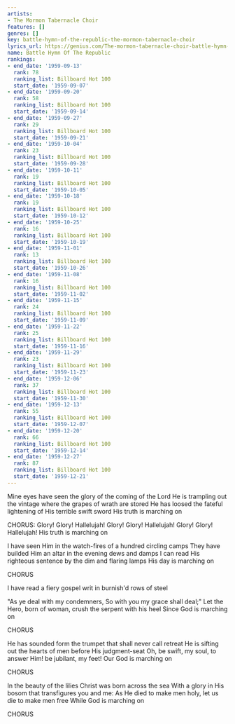 ```yaml
---
artists:
- The Mormon Tabernacle Choir
features: []
genres: []
key: battle-hymn-of-the-republic-the-mormon-tabernacle-choir
lyrics_url: https://genius.com/The-mormon-tabernacle-choir-battle-hymn-of-the-republic-lyrics
name: Battle Hymn Of The Republic
rankings:
- end_date: '1959-09-13'
  rank: 78
  ranking_list: Billboard Hot 100
  start_date: '1959-09-07'
- end_date: '1959-09-20'
  rank: 58
  ranking_list: Billboard Hot 100
  start_date: '1959-09-14'
- end_date: '1959-09-27'
  rank: 29
  ranking_list: Billboard Hot 100
  start_date: '1959-09-21'
- end_date: '1959-10-04'
  rank: 23
  ranking_list: Billboard Hot 100
  start_date: '1959-09-28'
- end_date: '1959-10-11'
  rank: 19
  ranking_list: Billboard Hot 100
  start_date: '1959-10-05'
- end_date: '1959-10-18'
  rank: 19
  ranking_list: Billboard Hot 100
  start_date: '1959-10-12'
- end_date: '1959-10-25'
  rank: 16
  ranking_list: Billboard Hot 100
  start_date: '1959-10-19'
- end_date: '1959-11-01'
  rank: 13
  ranking_list: Billboard Hot 100
  start_date: '1959-10-26'
- end_date: '1959-11-08'
  rank: 16
  ranking_list: Billboard Hot 100
  start_date: '1959-11-02'
- end_date: '1959-11-15'
  rank: 24
  ranking_list: Billboard Hot 100
  start_date: '1959-11-09'
- end_date: '1959-11-22'
  rank: 25
  ranking_list: Billboard Hot 100
  start_date: '1959-11-16'
- end_date: '1959-11-29'
  rank: 23
  ranking_list: Billboard Hot 100
  start_date: '1959-11-23'
- end_date: '1959-12-06'
  rank: 37
  ranking_list: Billboard Hot 100
  start_date: '1959-11-30'
- end_date: '1959-12-13'
  rank: 55
  ranking_list: Billboard Hot 100
  start_date: '1959-12-07'
- end_date: '1959-12-20'
  rank: 66
  ranking_list: Billboard Hot 100
  start_date: '1959-12-14'
- end_date: '1959-12-27'
  rank: 87
  ranking_list: Billboard Hot 100
  start_date: '1959-12-21'
---
```

Mine eyes have seen the glory of the coming of the Lord
He is trampling out the vintage where the grapes of wrath are stored
He has loosed the fateful lightening of His terrible swift sword
His truth is marching on

CHORUS:
Glory! Glory! Hallelujah!
Glory! Glory! Hallelujah!
Glory! Glory! Hallelujah!
His truth is marching on

I have seen Him in the watch-fires of a hundred circling camps
They have builded Him an altar in the evening dews and damps
I can read His righteous sentence by the dim and flaring lamps
His day is marching on

CHORUS

I have read a fiery gospel writ in burnish'd rows of steel

"As ye deal with my condemners, So with you my grace shall deal;"
Let the Hero, born of woman, crush the serpent with his heel
Since God is marching on

CHORUS

He has sounded form the trumpet that shall never call retreat
He is sifting out the hearts of men before His judgment-seat
Oh, be swift, my soul, to answer Him! be jubilant, my feet!
Our God is marching on

CHORUS

In the beauty of the lilies Christ was born across the sea
With a glory in His bosom that transfigures you and me:
As He died to make men holy, let us die to make men free
While God is marching on

CHORUS
